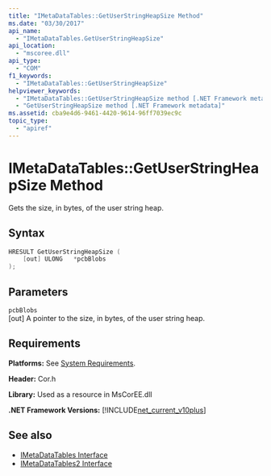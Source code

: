 ```yaml
---
title: "IMetaDataTables::GetUserStringHeapSize Method"
ms.date: "03/30/2017"
api_name: 
  - "IMetaDataTables.GetUserStringHeapSize"
api_location: 
  - "mscoree.dll"
api_type: 
  - "COM"
f1_keywords: 
  - "IMetaDataTables::GetUserStringHeapSize"
helpviewer_keywords: 
  - "IMetaDataTables::GetUserStringHeapSize method [.NET Framework metadata]"
  - "GetUserStringHeapSize method [.NET Framework metadata]"
ms.assetid: cba9e4d6-9461-4420-9614-96ff7039ec9c
topic_type: 
  - "apiref"
---
```

# IMetaDataTables::GetUserStringHeapSize Method
Gets the size, in bytes, of the user string heap.  
  
## Syntax  
  
```cpp  
HRESULT GetUserStringHeapSize (  
    [out] ULONG   *pcbBlobs  
);  
```  
  
## Parameters  
 `pcbBlobs`  
 [out] A pointer to the size, in bytes, of the user string heap.  
  
## Requirements  
 **Platforms:** See [System Requirements](../../get-started/system-requirements.md).  
  
 **Header:** Cor.h  
  
 **Library:** Used as a resource in MsCorEE.dll  
  
 **.NET Framework Versions:** [!INCLUDE[net_current_v10plus](../../../../includes/net-current-v10plus-md.md)]  
  
## See also

- [IMetaDataTables Interface](imetadatatables-interface.md)
- [IMetaDataTables2 Interface](imetadatatables2-interface.md)
